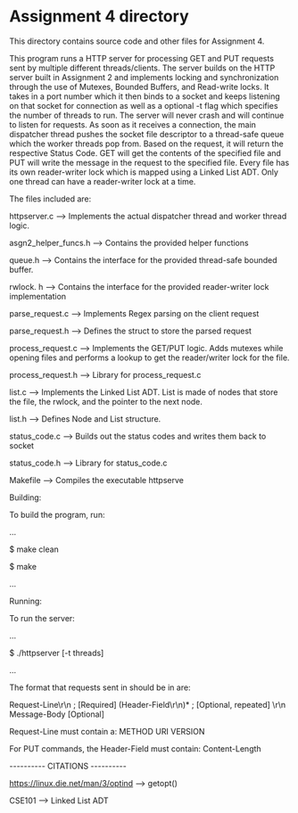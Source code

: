 # Assignment 4 directory

This directory contains source code and other files for Assignment 4.

This program runs a HTTP server for processing GET and PUT requests sent by multiple different threads/clients. The server builds on the HTTP server built in Assignment 2 and implements locking and synchronization through the use of Mutexes, Bounded Buffers, and Read-write locks. It takes in a port number which it then binds to a socket
and keeps listening on that socket for connection as well as a optional -t flag which specifies the number of threads to run. The server will never crash and will continue to listen for requests. As soon as it receives a connection, the main dispatcher thread pushes the socket file descriptor to a thread-safe queue which the worker threads pop from. Based on the request, it will return the respective Status Code. GET will get the contents of the specified file and PUT will write the message in the request to the specified file. Every file has its own reader-writer lock which is mapped using a Linked List ADT. Only one thread can have a reader-writer lock at a time. 

The files included are:

httpserver.c --> Implements the actual dispatcher thread and worker thread logic. 

asgn2_helper_funcs.h --> Contains the provided helper functions

queue.h --> Contains the interface for the provided thread-safe bounded buffer.

rwlock. h --> Contains the interface for the provided reader-writer lock implementation

parse_request.c --> Implements Regex parsing on the client request

parse_request.h --> Defines the struct to store the parsed request 

process_request.c --> Implements the GET/PUT logic. Adds mutexes while opening files and performs a lookup to get the reader/writer lock for the file. 

process_request.h --> Library for process_request.c

list.c --> Implements the Linked List ADT. List is made of nodes that store the file, the rwlock, and the pointer to the next node.

list.h --> Defines Node and List structure. 

status_code.c --> Builds out the status codes and writes them back to socket

status_code.h --> Library for status_code.c

Makefile --> Compiles the executable httpserve


Building:

To build the program, run:

...

$ make clean


$ make

...

Running:


To run the server:

...

$ ./httpserver [-t threads] <port>

...


The format that requests sent in should be in are:

Request-Line\r\n ; [Required]
(Header-Field\r\n)* ; [Optional, repeated]
\r\n
Message-Body          [Optional]


Request-Line must contain a: METHOD URI VERSION

For PUT commands, the Header-Field must contain: Content-Length


---------- CITATIONS ----------

https://linux.die.net/man/3/optind --> getopt()

CSE101 --> Linked List ADT
